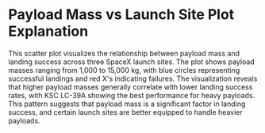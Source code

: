 # Payload Mass vs Launch Site Plot Explanation

This scatter plot visualizes the relationship between payload mass and landing success across three SpaceX launch sites. The plot shows payload masses ranging from 1,000 to 15,000 kg, with blue circles representing successful landings and red X's indicating failures. The visualization reveals that higher payload masses generally correlate with lower landing success rates, with KSC LC-39A showing the best performance for heavy payloads. This pattern suggests that payload mass is a significant factor in landing success, and certain launch sites are better equipped to handle heavier payloads. 